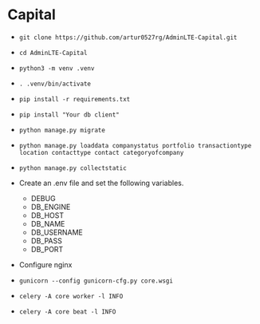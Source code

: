 
# Capital

* ```git clone https://github.com/artur0527rg/AdminLTE-Capital.git```

* ```cd AdminLTE-Capital```
* ```python3 -m venv .venv```
* ```. .venv/bin/activate```
* ```pip install -r requirements.txt```
* ```pip install "Your db client"```
* ```python manage.py migrate```
* ```python manage.py loaddata companystatus portfolio transactiontype location contacttype contact categoryofcompany```
* ```python manage.py collectstatic```
* Create an .env file and set the following variables.
  * DEBUG
  * DB_ENGINE
  * DB_HOST
  * DB_NAME
  * DB_USERNAME
  * DB_PASS
  * DB_PORT
* Configure nginx
* ```gunicorn --config gunicorn-cfg.py core.wsgi```
* ```celery -A core worker -l INFO```
* ```celery -A core beat -l INFO```